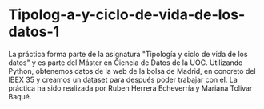 # Tipolog-a-y-ciclo-de-vida-de-los-datos-1
La práctica forma parte de la asignatura "Tipología y ciclo de vida de los datos" y es parte del Máster en Ciencia de Datos de la UOC. Utilizando Python, obtenemos datos de la web de la bolsa de Madrid, en concreto del IBEX 35 y creamos un dataset para después poder trabajar con el.
La práctica ha sido realizada por Ruben Herrera Echeverría y Mariana Tolivar Baqué.
